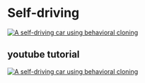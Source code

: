 # Self-driving

[![A self-driving car using behavioral cloning ](https://img.youtube.com/vi/T-gVwg90spc/0.jpg)](https://youtu.be/T-gVwg90spc)

## youtube tutorial
[![A self-driving car using behavioral cloning](https://img.youtube.com/vi/T-gVwg90spc/0.jpg)](https://youtu.be/T-gVwg90spc)



